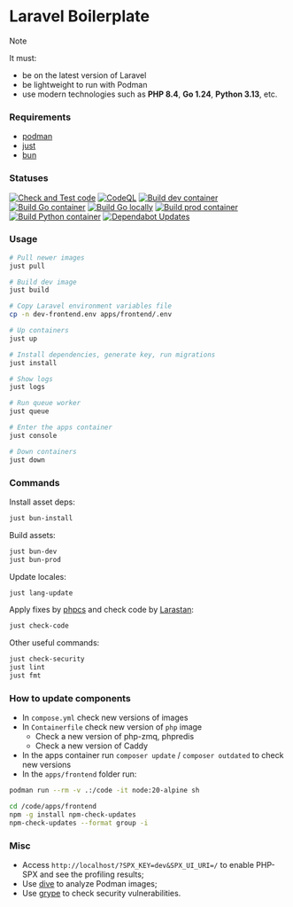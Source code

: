 # Laravel Boilerplate

> [!NOTE]
> It must:
> - be on the latest version of Laravel
> - be lightweight to run with Podman
> - use modern technologies such as **PHP 8.4**, **Go 1.24**, **Python 3.13**, etc.

### Requirements

- [podman](https://github.com/moby/moby)
- [just](https://github.com/casey/just)
- [bun](https://bun.sh)

### Statuses

[![Check and Test code](https://github.com/egorsmkv/laravel-boilerplate/actions/workflows/check-and-test.yml/badge.svg)](https://github.com/egorsmkv/laravel-boilerplate/actions/workflows/check-and-test.yml)
[![CodeQL](https://github.com/egorsmkv/laravel-boilerplate/actions/workflows/github-code-scanning/codeql/badge.svg)](https://github.com/egorsmkv/laravel-boilerplate/actions/workflows/github-code-scanning/codeql)
[![Build dev container](https://github.com/egorsmkv/laravel-boilerplate/actions/workflows/build-dev-container.yml/badge.svg)](https://github.com/egorsmkv/laravel-boilerplate/actions/workflows/build-dev-container.yml)
[![Build Go container](https://github.com/egorsmkv/laravel-boilerplate/actions/workflows/build-go-container.yml/badge.svg)](https://github.com/egorsmkv/laravel-boilerplate/actions/workflows/build-go-container.yml)
[![Build Go locally](https://github.com/egorsmkv/laravel-boilerplate/actions/workflows/build-go-local.yml/badge.svg)](https://github.com/egorsmkv/laravel-boilerplate/actions/workflows/build-go-local.yml)
[![Build prod container](https://github.com/egorsmkv/laravel-boilerplate/actions/workflows/build-prod-container.yml/badge.svg)](https://github.com/egorsmkv/laravel-boilerplate/actions/workflows/build-prod-container.yml)
[![Build Python container](https://github.com/egorsmkv/laravel-boilerplate/actions/workflows/build-python-container.yml/badge.svg)](https://github.com/egorsmkv/laravel-boilerplate/actions/workflows/build-python-container.yml)
[![Dependabot Updates](https://github.com/egorsmkv/laravel-boilerplate/actions/workflows/dependabot/dependabot-updates/badge.svg)](https://github.com/egorsmkv/laravel-boilerplate/actions/workflows/dependabot/dependabot-updates)

### Usage

```bash
# Pull newer images
just pull

# Build dev image
just build

# Copy Laravel environment variables file
cp -n dev-frontend.env apps/frontend/.env

# Up containers
just up

# Install dependencies, generate key, run migrations
just install

# Show logs
just logs

# Run queue worker
just queue

# Enter the apps container
just console

# Down containers
just down
```

### Commands

Install asset deps:

```bash
just bun-install
```

Build assets:

```bash
just bun-dev
just bun-prod
```

Update locales:

```bash
just lang-update
```

Apply fixes by [phpcs](https://github.com/squizlabs/PHP_CodeSniffer) and check code by [Larastan](https://github.com/larastan/larastan):

```bash
just check-code
```

Other useful commands:

```bash
just check-security
just lint
just fmt
```

### How to update components

- In `compose.yml` check new versions of images
- In `Containerfile` check new version of `php` image
  - Check a new version of php-zmq, phpredis
  - Check a new version of Caddy
- In the apps container run `composer update` / `composer outdated` to check new versions
- In the `apps/frontend` folder run:

```bash
podman run --rm -v .:/code -it node:20-alpine sh

cd /code/apps/frontend
npm -g install npm-check-updates
npm-check-updates --format group -i
```

### Misc

- Access `http://localhost/?SPX_KEY=dev&SPX_UI_URI=/` to enable PHP-SPX and see the profiling results;
- Use [dive](https://github.com/wagoodman/dive) to analyze Podman images;
- Use [grype](https://github.com/anchore/grype) to check security vulnerabilities.
